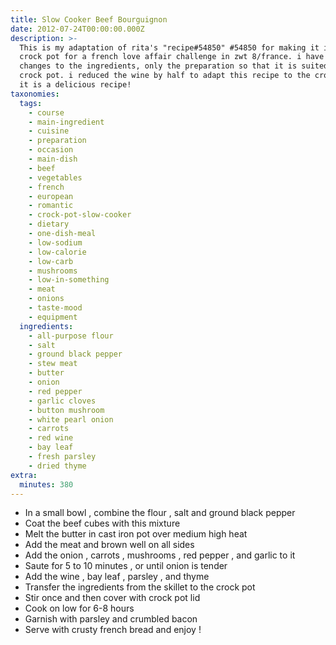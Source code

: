 ```yaml
---
title: Slow Cooker Beef Bourguignon
date: 2012-07-24T00:00:00.000Z
description: >-
  This is my adaptation of rita's "recipe#54850" #54850 for making it in the
  crock pot for a french love affair challenge in zwt 8/france. i have made no
  changes to the ingredients, only the preparation so that it is suited for the
  crock pot. i reduced the wine by half to adapt this recipe to the crock pot.
  it is a delicious recipe!
taxonomies:
  tags:
    - course
    - main-ingredient
    - cuisine
    - preparation
    - occasion
    - main-dish
    - beef
    - vegetables
    - french
    - european
    - romantic
    - crock-pot-slow-cooker
    - dietary
    - one-dish-meal
    - low-sodium
    - low-calorie
    - low-carb
    - mushrooms
    - low-in-something
    - meat
    - onions
    - taste-mood
    - equipment
  ingredients:
    - all-purpose flour
    - salt
    - ground black pepper
    - stew meat
    - butter
    - onion
    - red pepper
    - garlic cloves
    - button mushroom
    - white pearl onion
    - carrots
    - red wine
    - bay leaf
    - fresh parsley
    - dried thyme
extra:
  minutes: 380
---
```

 - In a small bowl , combine the flour , salt and ground black pepper
 - Coat the beef cubes with this mixture
 - Melt the butter in cast iron pot over medium high heat
 - Add the meat and brown well on all sides
 - Add the onion , carrots , mushrooms , red pepper , and garlic to it
 - Saute for 5 to 10 minutes , or until onion is tender
 - Add the wine , bay leaf , parsley , and thyme
 - Transfer the ingredients from the skillet to the crock pot
 - Stir once and then cover with crock pot lid
 - Cook on low for 6-8 hours
 - Garnish with parsley and crumbled bacon
 - Serve with crusty french bread and enjoy !
